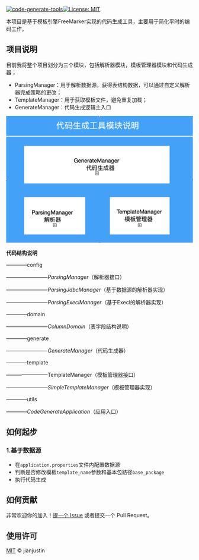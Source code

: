 [![code-generate-tools](https://img.shields.io/badge/project-code--generate--tools-yellowgreen)](https://github.com/jianjustin/code-generate-tools)[![License: MIT](https://img.shields.io/badge/License-MIT-yellow.svg)](https://opensource.org/licenses/MIT) 

本项目是基于模板引擎FreeMarker实现的代码生成工具，主要用于简化平时的编码工作。

## 项目说明

目前我将整个项目划分为三个模块，包括解析器模块，模板管理器模块和代码生成器；

* ParsingManager：用于解析数据源，获得表结构数据，可以通过自定义解析器完成策略的更改；
* TemplateManager：用于获取模板文件，避免重复加载；
* GenerateManager：代码生成逻辑主入口

![image-20200419102721052](module-design.png)



**代码结构说明**

————config

————————*ParsingManager*（解析器接口）

————————*ParsingJdbcManager*（基于数据源的解析器实现）

————————*ParsingExeclManager*（基于Execl的解析器实现）

————domain

————————*ColumnDomain*（表字段结构说明）

————generate

————————*GenerateManager*（代码生成器）

————template

————————TemplateManager（模板管理器接口）

————————*SimpleTemplateManager*（模板管理器实现）

————utils

————*CodeGenerateApplication*（应用入口）



## 如何起步

### 1.基于数据源

* 在`application.properties`文件内配置数据源
* 判断是否修改模板`template_name`参数和基本包路径`base_package`
* 执行代码生成



## 如何贡献

非常欢迎你的加入！[提一个 Issue](https://github.com/jianjustin/code-generate-tools/issues/new) 或者提交一个 Pull Request。 

## 使用许可

[MIT](LICENSE) © jianjustin



